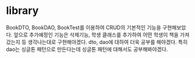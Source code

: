 # library

BookDTO, BookDAO, BookTest를 이용하여 CRUD의 기본적인 기능을 구현해보았다.
앞으로 추가예정인 기능은 삭제기능, 학생 클래스를 추가하여 어떤 학생이 책을 가져갔는지 등 생각나는대로 구현해야겠다.
dto, dao에 대하여 더욱 공부를 해야겠다. 특히 dao는 싱글톤 패턴으로 만든다는데 싱글톤 패턴에 대해서도 공부해봐야겠다.
